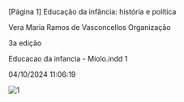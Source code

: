 [Página 1]
Educação da infância:
história e política

Vera Maria Ramos de Vasconcellos
Organização

3a edição

Educacao da infancia - Miolo.indd 1

04/10/2024 11:06:19

![1](./img/page_1-01.jpg)

